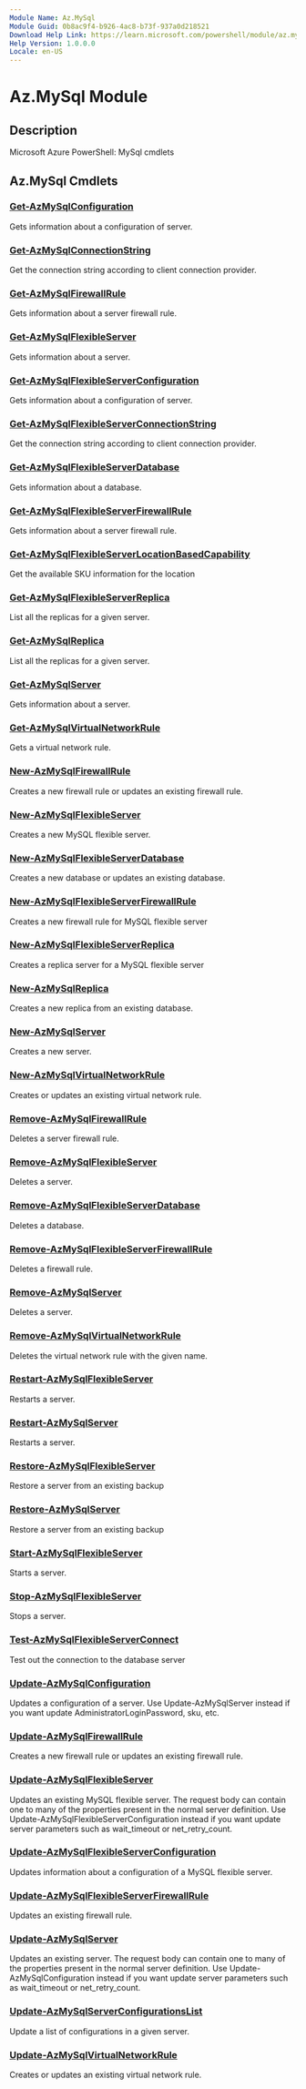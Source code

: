 ```yaml
---
Module Name: Az.MySql
Module Guid: 0b8ac9f4-b926-4ac8-b73f-937a0d218521
Download Help Link: https://learn.microsoft.com/powershell/module/az.mysql
Help Version: 1.0.0.0
Locale: en-US
---
```


# Az.MySql Module
## Description
Microsoft Azure PowerShell: MySql cmdlets

## Az.MySql Cmdlets
### [Get-AzMySqlConfiguration](Get-AzMySqlConfiguration.md)
Gets information about a configuration of server.

### [Get-AzMySqlConnectionString](Get-AzMySqlConnectionString.md)
Get the connection string according to client connection provider.

### [Get-AzMySqlFirewallRule](Get-AzMySqlFirewallRule.md)
Gets information about a server firewall rule.

### [Get-AzMySqlFlexibleServer](Get-AzMySqlFlexibleServer.md)
Gets information about a server.

### [Get-AzMySqlFlexibleServerConfiguration](Get-AzMySqlFlexibleServerConfiguration.md)
Gets information about a configuration of server.

### [Get-AzMySqlFlexibleServerConnectionString](Get-AzMySqlFlexibleServerConnectionString.md)
Get the connection string according to client connection provider.

### [Get-AzMySqlFlexibleServerDatabase](Get-AzMySqlFlexibleServerDatabase.md)
Gets information about a database.

### [Get-AzMySqlFlexibleServerFirewallRule](Get-AzMySqlFlexibleServerFirewallRule.md)
Gets information about a server firewall rule.

### [Get-AzMySqlFlexibleServerLocationBasedCapability](Get-AzMySqlFlexibleServerLocationBasedCapability.md)
Get the available SKU information for the location

### [Get-AzMySqlFlexibleServerReplica](Get-AzMySqlFlexibleServerReplica.md)
List all the replicas for a given server.

### [Get-AzMySqlReplica](Get-AzMySqlReplica.md)
List all the replicas for a given server.

### [Get-AzMySqlServer](Get-AzMySqlServer.md)
Gets information about a server.

### [Get-AzMySqlVirtualNetworkRule](Get-AzMySqlVirtualNetworkRule.md)
Gets a virtual network rule.

### [New-AzMySqlFirewallRule](New-AzMySqlFirewallRule.md)
Creates a new firewall rule or updates an existing firewall rule.

### [New-AzMySqlFlexibleServer](New-AzMySqlFlexibleServer.md)
Creates a new MySQL flexible server.

### [New-AzMySqlFlexibleServerDatabase](New-AzMySqlFlexibleServerDatabase.md)
Creates a new database or updates an existing database.

### [New-AzMySqlFlexibleServerFirewallRule](New-AzMySqlFlexibleServerFirewallRule.md)
Creates a new firewall rule for MySQL flexible server

### [New-AzMySqlFlexibleServerReplica](New-AzMySqlFlexibleServerReplica.md)
Creates a replica server for a MySQL flexible server

### [New-AzMySqlReplica](New-AzMySqlReplica.md)
Creates a new replica from an existing database.

### [New-AzMySqlServer](New-AzMySqlServer.md)
Creates a new server.

### [New-AzMySqlVirtualNetworkRule](New-AzMySqlVirtualNetworkRule.md)
Creates or updates an existing virtual network rule.

### [Remove-AzMySqlFirewallRule](Remove-AzMySqlFirewallRule.md)
Deletes a server firewall rule.

### [Remove-AzMySqlFlexibleServer](Remove-AzMySqlFlexibleServer.md)
Deletes a server.

### [Remove-AzMySqlFlexibleServerDatabase](Remove-AzMySqlFlexibleServerDatabase.md)
Deletes a database.

### [Remove-AzMySqlFlexibleServerFirewallRule](Remove-AzMySqlFlexibleServerFirewallRule.md)
Deletes a firewall rule.

### [Remove-AzMySqlServer](Remove-AzMySqlServer.md)
Deletes a server.

### [Remove-AzMySqlVirtualNetworkRule](Remove-AzMySqlVirtualNetworkRule.md)
Deletes the virtual network rule with the given name.

### [Restart-AzMySqlFlexibleServer](Restart-AzMySqlFlexibleServer.md)
Restarts a server.

### [Restart-AzMySqlServer](Restart-AzMySqlServer.md)
Restarts a server.

### [Restore-AzMySqlFlexibleServer](Restore-AzMySqlFlexibleServer.md)
Restore a server from an existing backup

### [Restore-AzMySqlServer](Restore-AzMySqlServer.md)
Restore a server from an existing backup

### [Start-AzMySqlFlexibleServer](Start-AzMySqlFlexibleServer.md)
Starts a server.

### [Stop-AzMySqlFlexibleServer](Stop-AzMySqlFlexibleServer.md)
Stops a server.

### [Test-AzMySqlFlexibleServerConnect](Test-AzMySqlFlexibleServerConnect.md)
Test out the connection to the database server

### [Update-AzMySqlConfiguration](Update-AzMySqlConfiguration.md)
Updates a configuration of a server.
Use Update-AzMySqlServer instead if you want update AdministratorLoginPassword, sku, etc.

### [Update-AzMySqlFirewallRule](Update-AzMySqlFirewallRule.md)
Creates a new firewall rule or updates an existing firewall rule.

### [Update-AzMySqlFlexibleServer](Update-AzMySqlFlexibleServer.md)
Updates an existing MySQL flexible server.
The request body can contain one to many of the properties present in the normal server definition.
Use Update-AzMySqlFlexibleServerConfiguration instead if you want update server parameters such as wait_timeout or net_retry_count.

### [Update-AzMySqlFlexibleServerConfiguration](Update-AzMySqlFlexibleServerConfiguration.md)
Updates information about a configuration of a MySQL flexible server.

### [Update-AzMySqlFlexibleServerFirewallRule](Update-AzMySqlFlexibleServerFirewallRule.md)
Updates an existing firewall rule.

### [Update-AzMySqlServer](Update-AzMySqlServer.md)
Updates an existing server.
The request body can contain one to many of the properties present in the normal server definition.
Use Update-AzMySqlConfiguration instead if you want update server parameters such as wait_timeout or net_retry_count.

### [Update-AzMySqlServerConfigurationsList](Update-AzMySqlServerConfigurationsList.md)
Update a list of configurations in a given server.

### [Update-AzMySqlVirtualNetworkRule](Update-AzMySqlVirtualNetworkRule.md)
Creates or updates an existing virtual network rule.

